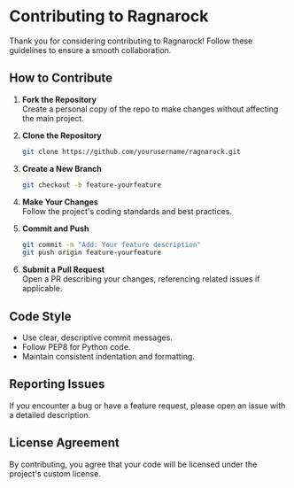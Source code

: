 # Contributing to Ragnarock

Thank you for considering contributing to Ragnarock! Follow these guidelines to ensure a smooth collaboration.

## How to Contribute

1. **Fork the Repository**  
   Create a personal copy of the repo to make changes without affecting the main project.

2. **Clone the Repository**  
   ```bash
   git clone https://github.com/yourusername/ragnarock.git
   ```

3. **Create a New Branch**  
   ```bash
   git checkout -b feature-yourfeature
   ```

4. **Make Your Changes**  
   Follow the project's coding standards and best practices.

5. **Commit and Push**  
   ```bash
   git commit -m "Add: Your feature description"
   git push origin feature-yourfeature
   ```

6. **Submit a Pull Request**  
   Open a PR describing your changes, referencing related issues if applicable.

## Code Style

- Use clear, descriptive commit messages.
- Follow PEP8 for Python code.
- Maintain consistent indentation and formatting.

## Reporting Issues

If you encounter a bug or have a feature request, please open an issue with a detailed description.

## License Agreement

By contributing, you agree that your code will be licensed under the project's custom license.
